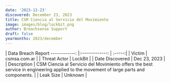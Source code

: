 ```yaml
---
date: '2023-12-23'
discovered: December 23, 2023
title: CSM Ciencia al Servicio del Movimiento
image: images/blog/lockbit.png
author: Breachsense Support
draft: false
yearmonths: 2023/december
---
```



| Data Breach Report
------------:     |:-------------:    | :-----:|
| Victim      | csmsa.com.ar      | 
| Threat Actor      | LockBit      | 
| Date Discovered      | Dec 23, 2023      | 
| Description      | CSM Ciencia al Servicio del Movimiento offers the best service in engineering applied to the movement of large parts and components.      | 
| Leak Size      | Unknown      | 

